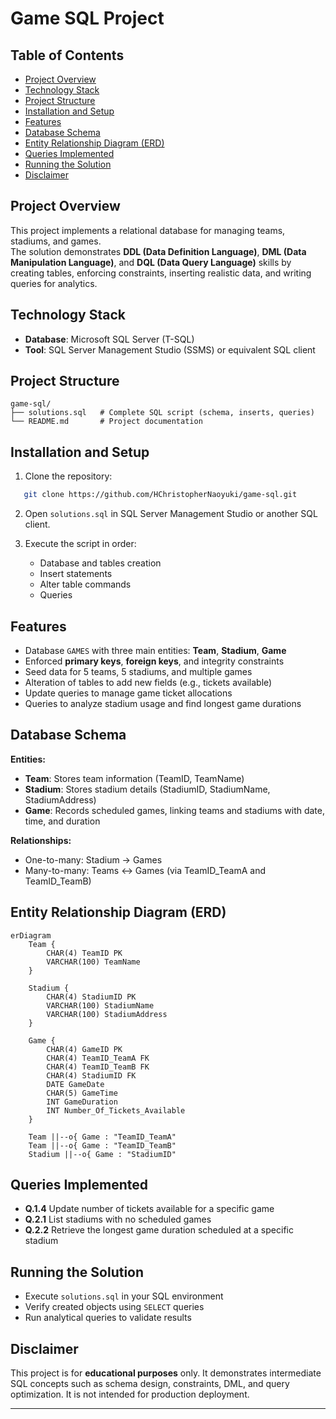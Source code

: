 # Game SQL Project

## Table of Contents
- [Project Overview](#project-overview)  
- [Technology Stack](#technology-stack)  
- [Project Structure](#project-structure)  
- [Installation and Setup](#installation-and-setup)  
- [Features](#features)  
- [Database Schema](#database-schema)  
- [Entity Relationship Diagram (ERD)](#entity-relationship-diagram-erd)  
- [Queries Implemented](#queries-implemented)  
- [Running the Solution](#running-the-solution)  
- [Disclaimer](#disclaimer)  

## Project Overview
This project implements a relational database for managing teams, stadiums, and games.  
The solution demonstrates **DDL (Data Definition Language)**, **DML (Data Manipulation Language)**, 
and **DQL (Data Query Language)** skills by creating tables, enforcing constraints, inserting realistic data, and writing queries for analytics.

## Technology Stack
- **Database**: Microsoft SQL Server (T-SQL)  
- **Tool**: SQL Server Management Studio (SSMS) or equivalent SQL client  

## Project Structure

```
game-sql/
├── solutions.sql   # Complete SQL script (schema, inserts, queries)
└── README.md       # Project documentation
````

## Installation and Setup
1. Clone the repository:
```bash
   git clone https://github.com/HChristopherNaoyuki/game-sql.git
```

2. Open `solutions.sql` in SQL Server Management Studio or another SQL client.
3. Execute the script in order:

   * Database and tables creation
   * Insert statements
   * Alter table commands
   * Queries

## Features

* Database `GAMES` with three main entities: **Team**, **Stadium**, **Game**
* Enforced **primary keys**, **foreign keys**, and integrity constraints
* Seed data for 5 teams, 5 stadiums, and multiple games
* Alteration of tables to add new fields (e.g., tickets available)
* Update queries to manage game ticket allocations
* Queries to analyze stadium usage and find longest game durations

## Database Schema

**Entities:**

* **Team**: Stores team information (TeamID, TeamName)
* **Stadium**: Stores stadium details (StadiumID, StadiumName, StadiumAddress)
* **Game**: Records scheduled games, linking teams and stadiums with date, time, and duration

**Relationships:**

* One-to-many: Stadium → Games
* Many-to-many: Teams ↔ Games (via TeamID_TeamA and TeamID_TeamB)

## Entity Relationship Diagram (ERD)

```mermaid
erDiagram
    Team {
        CHAR(4) TeamID PK
        VARCHAR(100) TeamName
    }

    Stadium {
        CHAR(4) StadiumID PK
        VARCHAR(100) StadiumName
        VARCHAR(100) StadiumAddress
    }

    Game {
        CHAR(4) GameID PK
        CHAR(4) TeamID_TeamA FK
        CHAR(4) TeamID_TeamB FK
        CHAR(4) StadiumID FK
        DATE GameDate
        CHAR(5) GameTime
        INT GameDuration
        INT Number_Of_Tickets_Available
    }

    Team ||--o{ Game : "TeamID_TeamA"
    Team ||--o{ Game : "TeamID_TeamB"
    Stadium ||--o{ Game : "StadiumID"
```

## Queries Implemented

* **Q.1.4** Update number of tickets available for a specific game
* **Q.2.1** List stadiums with no scheduled games
* **Q.2.2** Retrieve the longest game duration scheduled at a specific stadium

## Running the Solution

* Execute `solutions.sql` in your SQL environment
* Verify created objects using `SELECT` queries
* Run analytical queries to validate results

## Disclaimer

This project is for **educational purposes** only.
It demonstrates intermediate SQL concepts such as schema design, constraints, DML, and query optimization.
It is not intended for production deployment.

---
